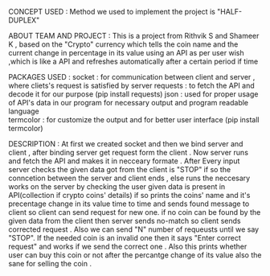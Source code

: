 CONCEPT USED : 
 Method we used to implement the project is "HALF-DUPLEX"

ABOUT TEAM AND PROJECT :
 This is a project from Rithvik S and Shameer K , based on the "Crypto" currency which tells the coin name and the current change in percentage
 in its value using an API as per user wish ,which is like a API and refreshes automatically after a certain period if time 

 PACKAGES USED :
 socket   : for communication between client and server , where cliets's request is satisfied by server
 requests : to fetch the API and decode it for our purpose (pip install requests)
 json     : used for proper usage of API's data in our program for necessary output and program readable language    
 termcolor : for customize the output and for better user interface (pip install termcolor)

 DESCRIPTION :
 At first we created socket and then we bind server and client , after binding server get request form the client . Now server runs and fetch the 
 API and makes it in necceary formate . After Every input server checks the given data got from the client is "STOP" if so the conncetion between the 
 server and client ends , else runs the neccesary works on the server by checking the user given data is present in API(collection if crypto coins' details) 
 if so prints the coins' name and it's precentage change in its value time to time and sends found message to client so client can send request for new one. 
 if no coin can be found by the given data from the client then server sends no-match so client sends corrected request . Also we can send "N" number of 
 requeusts until we say "STOP". If the needed coin is an invalid one then it says "Enter correct request" and works if we send the correct one . Also this
 prints whether user can buy this coin or not after the percantge change of its value also the sane for selling the coin .
